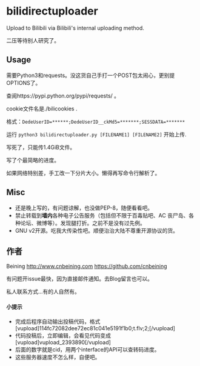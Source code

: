 bilidirectuploader
==================

Upload to Bilibili via Bilibili's internal uploading method.

二压等待别人研究了。


Usage
--------
需要Python3和requests。没这货自己手打一个POST包太闹心，更别提OPTIONS了。

查阅https://pypi.python.org/pypi/requests/  。

cookie文件名是./bilicookies  .

格式：`DedeUserID=******;DedeUserID__ckMd5=*******;SESSDATA=*******`

运行 `python3 bilidirectuploader.py [FILENAME1] [FILENAME2]` 开始上传. 

写死了，只能传1.4GiB文件。

写了个最简略的进度。

如果网络特别差，手工改一下分片大小。懒得再写命令行解析了。


Misc
----
* 还是晚上写的，有问题谅解，也没做PEP-8，随便看看吧。
* 禁止转载到**墙内**各种电子公告服务（包括但不限于百毒贴吧、AC 丧尸岛、各种论坛、微博等）。发现腿打折。之前不是没有过先例。
* GNU v2开源。吃我大传染性吧。顺便治治大陆不尊重开源协议的货。


作者
----
Beining http://www.cnbeining.com https://github.com/cnbeining

有问题开issue最快，因为直接邮件通知。去Blog留言也可以。

私人联系方式...有的人自然有。

#### 小提示
* 完成后程序自动输出投稿代码，格式 [vupload]114fc72082dee72ec81c041e5191f1b0;t.flv;2;[/vupload]
* 代码投稿后，立即编辑，会看见代码变成 [vupload]vupload_2393890[/vupload]
* 后面的数字就是cid，用两个interface的API可以查转码进度。
* 这些服务器速度不怎么样，自便吧。